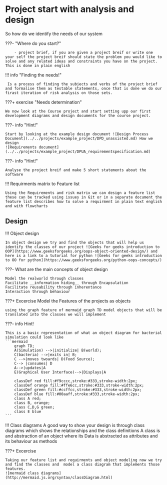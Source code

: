 # Project start with analysis and design
So how do we identify the needs of our system

???- "Where do you start?"
        
        - project brief, if you are given a project breif or write one your self the project breif should state the problem you would like to solve and any related ideas and constraints you have on the project. This is done in plain english

!!! info "Finding the needs!"

     Is a process of finding the subjects and verbs of the project brief and formalise them as testable statements, once that is done we do our firast iteration of risk analysis on those sets.

???+ exercise "Needs determination"
    
    We now look at the Course project and start setting upp our first development diagrams and design documents for the course project.

???- info "Hint!" 

    Start by looking at the example design document ![Design Process Document](../../projects/example_project/DPD_unassisted.md) How we design
    ![Requirements document](../../projects/example_project/DPUA_requirementspecification.md)

???- info "Hint!" 

    Analyse the project breif and make 5 short statements about the software
!!! Requirments matrix to Feature list

    Using the Requirements and risk matrix we can design a feature list these can be tracked using issues in Git or in a separate document the feature list describes how to solve a requirment in plain text english and with flowcharts


## Design

!!! Object design

    In object design we try and find the objects that will help us identify the classes of our project ![Geeks for geeks introduction to OOP](https://www.geeksforgeeks.org/oops-object-oriented-design/) and here is a link to a tutorial for python ![Geeks for geeks introduction to OO for python](https://www.geeksforgeeks.org/python-oops-concepts/)

???- What are the main concepts of object design

    Model the realworld through classes
    Facilitate __information hiding__ through Encapsulation
    Facilitate reusability through inherentance
    Interaction through behaviour

???+ Excercise Model the Features of the projects as objects
    
    using the graph feature of mermaid graph TD model objects that will be translated into the classes we will implement

???- info Hint!

    This is a basic representation of what an object diagram for bacterial simulation could look like
    ```mermaid
        graph TD;    
        A(Simulation) -->|initialize| B(world);
        C(bacteria) -->|exits in| B;
        C -->|moves twoards| D(Food Source);
        C--> |consumes| D
        A-->|updates|A
        E(Graphical User Interface)-->|Displays|A
    
        classDef red fill:#f9cccc,stroke:#333,stroke-width:2px;
        classDef orange fill:#ffe6cc,stroke:#333,stroke-width:2px;
        classDef green fill:#ccffcc,stroke:#333,stroke-width:2px;
        classDef blue fill:#00aaff,stroke:#333,stroke-width:2px;
        class A red;
        class B, orange;
        class C,D,G green;
        class E blue
    ```

!!! Class diagrams
    A good way to show your design is through class diagrams which shows the relationships and the class definitions 
    A class is and abstraction of an object where its Data is abstracted as attributes and its behaviour as methods

???+ Excercise

    Taking our feature list and requirments and object modeling now we try and find the classes and  model a class diagram that implements those features.
    ![mermaid class diagrams](http://mermaid.js.org/syntax/classDiagram.html)



     
